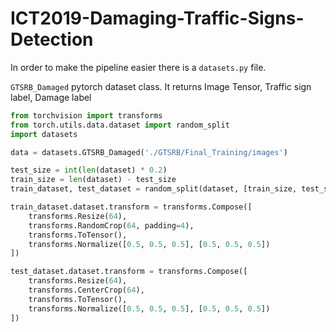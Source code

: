 # ICT2019-Damaging-Traffic-Signs-Detection

In order to make the pipeline easier there is a `datasets.py` file.

`GTSRB_Damaged` pytorch dataset class. It returns Image Tensor, Traffic sign label, Damage label

```python
from torchvision import transforms
from torch.utils.data.dataset import random_split
import datasets

data = datasets.GTSRB_Damaged('./GTSRB/Final_Training/images')

test_size = int(len(dataset) * 0.2)
train_size = len(dataset) - test_size
train_dataset, test_dataset = random_split(dataset, [train_size, test_size])

train_dataset.dataset.transform = transforms.Compose([
    transforms.Resize(64),
    transforms.RandomCrop(64, padding=4),
    transforms.ToTensor(),
    transforms.Normalize([0.5, 0.5, 0.5], [0.5, 0.5, 0.5])
])

test_dataset.dataset.transform = transforms.Compose([
    transforms.Resize(64),
    transforms.CenterCrop(64),
    transforms.ToTensor(),
    transforms.Normalize([0.5, 0.5, 0.5], [0.5, 0.5, 0.5])
])
```
